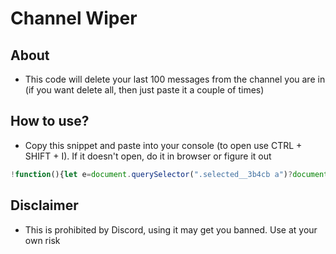 # Channel Wiper
## About
- This code will delete your last 100 messages from the channel you are in (if you want delete all, then just paste it a couple of times)
## How to use?
- Copy this snippet and paste into your console (to open use CTRL + SHIFT + I). If it doesn't open, do it in browser or figure it out
```js
!function(){let e=document.querySelector(".selected__3b4cb a")?document.querySelector(".selected__3b4cb a").href.split("/")[5]:document.querySelector(".selected_d94cf9 a").href.split("/")[5],r=(webpackChunkdiscord_app.push([[""],{},e=>{for(let r in m=[],e.c)m.push(e.c[r])}]),m).find(e=>e?.exports?.default?.getToken!==void 0).exports.default.getToken();fetch("https://discord.com/api/v9/channels/"+e+"/messages?limit=100",{headers:{accept:"*/*","accept-language":"en-US,en;q=0.9,en;q=0.8",authorization:r},referrer:"https://discord.com/",referrerPolicy:"strict-origin-when-cross-origin",body:null,method:"GET",mode:"cors",credentials:"include"}).then(t=>{t.json().then(t=>{for(let c in t=t.filter(e=>e.author.id==document.querySelector(".container_ca50b9 .avatarStack__6604a img").src.split("/")[4]))setTimeout(()=>{fetch("https://discord.com/api/v9/channels/"+e+"/messages/"+t[c].id,{headers:{accept:"*/*","accept-language":"en-US,en;q=0.9,en;q=0.8",authorization:r},referrer:"https://discord.com/",referrerPolicy:"strict-origin-when-cross-origin",body:null,method:"DELETE",mode:"cors",credentials:"include"})},2e3*c+1e3*Math.random())})})}();
```
## Disclaimer
- This is prohibited by Discord, using it may get you banned. Use at your own risk
